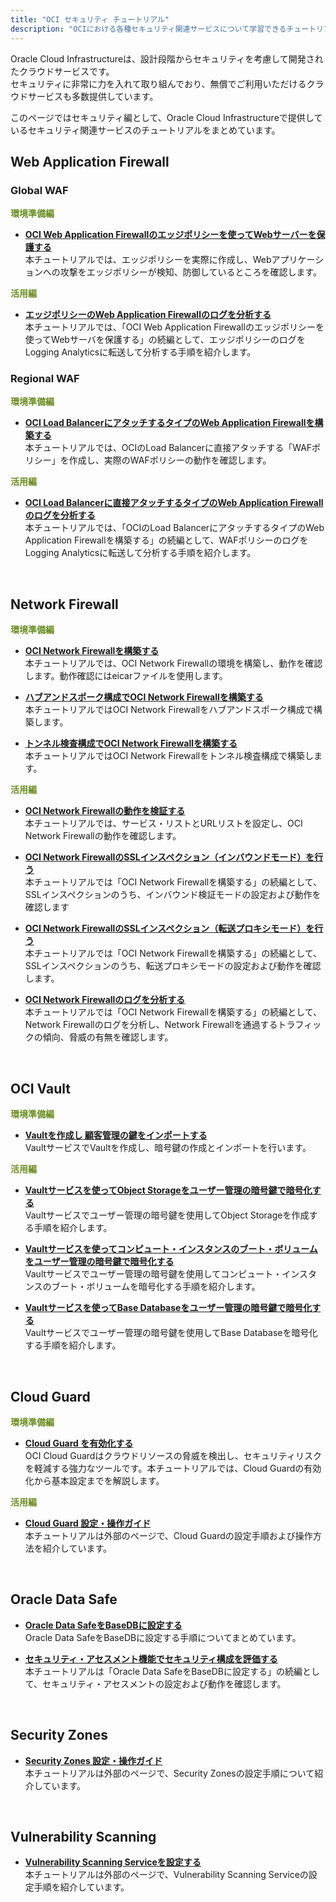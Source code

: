 ```yaml
---
title: "OCI セキュリティ チュートリアル"
description: "OCIにおける各種セキュリティ関連サービスについて学習できるチュートリアルです。"
---
```


Oracle Cloud Infrastructureは、設計段階からセキュリティを考慮して開発されたクラウドサービスです。  
セキュリティに非常に力を入れて取り組んでおり、無償でご利用いただけるクラウドサービスも多数提供しています。

このページではセキュリティ編として、Oracle Cloud Infrastructureで提供しているセキュリティ関連サービスのチュートリアルをまとめています。

## Web Application Firewall
<!-- 100 -->

### Global WAF
<span style="color: olivedrab; "><b>環境準備編</b></span>

+ **[OCI Web Application Firewallのエッジポリシーを使ってWebサーバーを保護する](./waf-v1-setup)**  
   本チュートリアルでは、エッジポリシーを実際に作成し、Webアプリケーションへの攻撃をエッジポリシーが検知、防御しているところを確認します。

<span style="color: olivedrab; "><b>活用編</b></span>

+ **[エッジポリシーのWeb Application Firewallのログを分析する](./waf-v1-loganalytics)**  
   本チュートリアルでは、「OCI Web Application Firewallのエッジポリシーを使ってWebサーバを保護する」の続編として、エッジポリシーのログをLogging Analyticsに転送して分析する手順を紹介します。


### Regional WAF
<span style="color: olivedrab; "><b>環境準備編</b></span>

+ **[OCI Load BalancerにアタッチするタイプのWeb Application Firewallを構築する](./waf-v2-setup/)**  
   本チュートリアルでは、OCIのLoad Balancerに直接アタッチする「WAFポリシー」を作成し、実際のWAFポリシーの動作を確認します。


<span style="color: olivedrab; "><b>活用編</b></span>

+ **[OCI Load Balancerに直接アタッチするタイプのWeb Application Firewallのログを分析する](./waf-v2-loganalytics/)**  
   本チュートリアルでは、「OCIのLoad BalancerにアタッチするタイプのWeb Application Firewallを構築する」の続編として、WAFポリシーのログをLogging Analyticsに転送して分析する手順を紹介します。

<br>

## Network Firewall
<!-- 200 -->

<span style="color: olivedrab; "><b>環境準備編</b></span>

+ **[OCI Network Firewallを構築する](./networkfirewall-setup/)**  
   本チュートリアルでは、OCI Network Firewallの環境を構築し、動作を確認します。動作確認にはeicarファイルを使用します。

+ **[ハブアンドスポーク構成でOCI Network Firewallを構築する](./networkfirewall-setup-hubspoke/)**  
   本チュートリアルではOCI Network Firewallをハブアンドスポーク構成で構築します。

+ **[トンネル検査構成でOCI Network Firewallを構築する](./networkfirewall-setup-tunnelinspection/)**  
   本チュートリアルではOCI Network Firewallをトンネル検査構成で構築します。

<span style="color: olivedrab; "><b>活用編</b></span>

+ **[OCI Network Firewallの動作を検証する](./networkfirewall-policycheck/)**  
   本チュートリアルでは、サービス・リストとURLリストを設定し、OCI Network Firewallの動作を確認します。

+ **[OCI Network FirewallのSSLインスペクション（インバウンドモード）を行う](./networkfirewall-sslinspect-inb/)**  
   本チュートリアルでは「OCI Network Firewallを構築する」の続編として、SSLインスペクションのうち、インバウンド検証モードの設定および動作を確認します

+ **[OCI Network FirewallのSSLインスペクション（転送プロキシモード）を行う](./networkfirewall-sslinspect-fwd/)**  
   本チュートリアルでは「OCI Network Firewallを構築する」の続編として、SSLインスペクションのうち、転送プロキシモードの設定および動作を確認します。

+ **[OCI Network Firewallのログを分析する](./networkfirewall-loganalytics/)**  
   本チュートリアルでは「OCI Network Firewallを構築する」の続編として、Network Firewallのログを分析し、Network Firewallを通過するトラフィックの傾向、脅威の有無を確認します。

<br>

## OCI Vault
<!-- 300 -->

<span style="color: olivedrab; "><b>環境準備編</b></span>

+ **[Vaultを作成し 顧客管理の鍵をインポートする](./vault-setup/)**  
   VaultサービスでVaultを作成し、暗号鍵の作成とインポートを行います。

<span style="color: olivedrab; "><b>活用編</b></span>

+ **[Vaultサービスを使ってObject Storageをユーザー管理の暗号鍵で暗号化する](./vault-objectstorage/)**  
   Vaultサービスでユーザー管理の暗号鍵を使用してObject Storageを作成する手順を紹介します。

+ **[Vaultサービスを使ってコンピュート・インスタンスのブート・ボリュームをユーザー管理の暗号鍵で暗号化する](./vault-compute/)**  
   Vaultサービスでユーザー管理の暗号鍵を使用してコンピュート・インスタンスのブート・ボリュームを暗号化する手順を紹介します。

+ **[Vaultサービスを使ってBase Databaseをユーザー管理の暗号鍵で暗号化する](./vault-basedatabase/)**  
   Vaultサービスでユーザー管理の暗号鍵を使用してBase Databaseを暗号化する手順を紹介します。

<br>

## Cloud Guard
<!-- 400 -->

<span style="color: olivedrab; "><b>環境準備編</b></span>
+ **[Cloud Guard を有効化する](./cloudguard-setup/)**  
   OCI Cloud Guardはクラウドリソースの脅威を検出し、セキュリティリスクを軽減する強力なツールです。本チュートリアルでは、Cloud Guardの有効化から基本設定までを解説します。

<span style="color: olivedrab; "><b>活用編</b></span>
+ **[Cloud Guard 設定・操作ガイド](https://speakerdeck.com/oracle4engineer/cloud-guardshe-ding-cao-zuo-gaido)**  
   本チュートリアルは外部のページで、Cloud Guardの設定手順および操作方法を紹介しています。

<br>

## Oracle Data Safe
<!-- 500 -->

+ **[Oracle Data SafeをBaseDBに設定する](./datasafe-setup/)**  
   Oracle Data SafeをBaseDBに設定する手順についてまとめています。

+ **[セキュリティ・アセスメント機能でセキュリティ構成を評価する](./datasafe-security-assessment/)**  
   本チュートリアルは「Oracle Data SafeをBaseDBに設定する」の続編として、セキュリティ・アセスメントの設定および動作を確認します。

<br>

## Security Zones
<!-- 600 -->

+ **[Security Zones 設定・操作ガイド](https://speakerdeck.com/oracle4engineer/security-zonesshe-ding-cao-zuo-gaido)**  
   本チュートリアルは外部のページで、Security Zonesの設定手順について紹介しています。

<br>

## Vulnerability Scanning
<!-- 700 -->

+ **[Vulnerability Scanning Serviceを設定する](https://speakerdeck.com/oracle4engineer/vulnerability-scanning-serviceshe-ding-cao-zuo-gaido)**  
   本チュートリアルは外部のページで、Vulnerability Scanning Serviceの設定手順を紹介しています。
